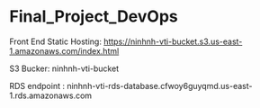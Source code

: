 # Final_Project_DevOps

Front End Static Hosting: https://ninhnh-vti-bucket.s3.us-east-1.amazonaws.com/index.html

S3 Bucker: ninhnh-vti-bucket

RDS endpoint : ninhnh-vti-rds-database.cfwoy6guyqmd.us-east-1.rds.amazonaws.com

